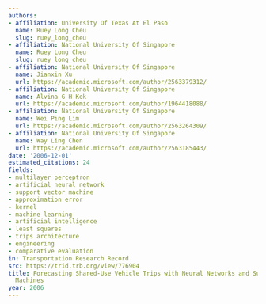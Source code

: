 ```yaml
---
authors:
- affiliation: University Of Texas At El Paso
  name: Ruey Long Cheu
  slug: ruey_long_cheu
- affiliation: National University Of Singapore
  name: Ruey Long Cheu
  slug: ruey_long_cheu
- affiliation: National University Of Singapore
  name: Jianxin Xu
  url: https://academic.microsoft.com/author/2563379312/
- affiliation: National University Of Singapore
  name: Alvina G H Kek
  url: https://academic.microsoft.com/author/1964418088/
- affiliation: National University Of Singapore
  name: Wei Ping Lim
  url: https://academic.microsoft.com/author/2563264309/
- affiliation: National University Of Singapore
  name: Way Ling Chen
  url: https://academic.microsoft.com/author/2563185443/
date: '2006-12-01'
estimated_citations: 24
fields:
- multilayer perceptron
- artificial neural network
- support vector machine
- approximation error
- kernel
- machine learning
- artificial intelligence
- least squares
- trips architecture
- engineering
- comparative evaluation
in: Transportation Research Record
src: https://trid.trb.org/view/776904
title: Forecasting Shared-Use Vehicle Trips with Neural Networks and Support Vector
  Machines
year: 2006
---
```

